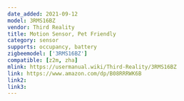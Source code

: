```yaml
---
date_added: 2021-09-12
model: 3RMS16BZ
vendor: Third Reality 
title: Motion Sensor, Pet Friendly
category: sensor
supports: occupancy, battery
zigbeemodel: ['3RMS16BZ']
compatible: [z2m, zha]
mlink: https://usermanual.wiki/Third-Reality/3RMS16BZ
link: https://www.amazon.com/dp/B08RRRWK6B
link2: 
link3: 
---
```

